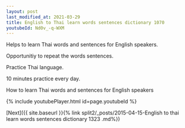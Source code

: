 ```yaml
---
layout: post
last_modified_at: 2021-03-29
title: English to Thai learn words sentences dictionary 1070 
youtubeId: Nd0v_-q-WXM
---
```

 
 
Helps to learn Thai words and sentences for English speakers.

Opportunitiy to repeat the words sentences. 

Practice Thai language. 
 
10 minutes practice every day. 
 
How to learn Thai words and sentences for English speakers 
 
{% include youtubePlayer.html id=page.youtubeId %}
 
 
[Next]({{ site.baseurl }}{% link  split2/_posts/2015-04-15-English to thai learn words sentences dictionary 1323 .md%})
 
